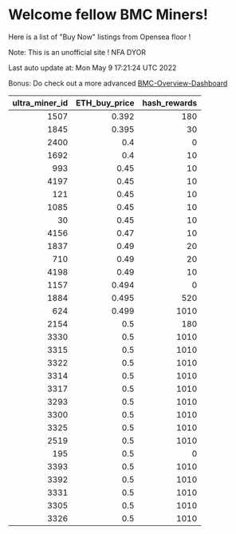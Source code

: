 # Welcome fellow BMC Miners!
Here is a list of "Buy Now" listings from Opensea floor !

Note: This is an unofficial site ! NFA DYOR

Last auto update at: Mon May  9 17:21:24 UTC 2022

Bonus: Do check out a more advanced [BMC-Overview-Dashboard](https://dune.com/defifunk/BMC-Overview-Dashboard)


|   ultra_miner_id |   ETH_buy_price |   hash_rewards |
|-----------------:|----------------:|---------------:|
|             1507 |           0.392 |            180 |
|             1845 |           0.395 |             30 |
|             2400 |           0.4   |              0 |
|             1692 |           0.4   |             10 |
|              993 |           0.45  |             10 |
|             4197 |           0.45  |             10 |
|              121 |           0.45  |             10 |
|             1085 |           0.45  |             10 |
|               30 |           0.45  |             10 |
|             4156 |           0.47  |             10 |
|             1837 |           0.49  |             20 |
|              710 |           0.49  |             20 |
|             4198 |           0.49  |             10 |
|             1157 |           0.494 |              0 |
|             1884 |           0.495 |            520 |
|              624 |           0.499 |           1010 |
|             2154 |           0.5   |            180 |
|             3330 |           0.5   |           1010 |
|             3315 |           0.5   |           1010 |
|             3322 |           0.5   |           1010 |
|             3314 |           0.5   |           1010 |
|             3317 |           0.5   |           1010 |
|             3293 |           0.5   |           1010 |
|             3300 |           0.5   |           1010 |
|             3325 |           0.5   |           1010 |
|             2519 |           0.5   |           1010 |
|              195 |           0.5   |              0 |
|             3393 |           0.5   |           1010 |
|             3392 |           0.5   |           1010 |
|             3331 |           0.5   |           1010 |
|             3305 |           0.5   |           1010 |
|             3326 |           0.5   |           1010 |